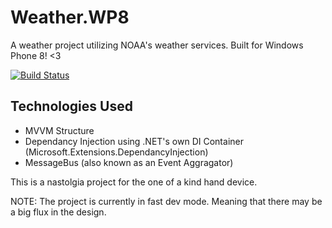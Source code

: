 # Weather.WP8
A weather project utilizing NOAA's weather services. Built for Windows Phone 8! <3


[![Build Status](https://dynamensions.visualstudio.com/Weather/_apis/build/repos/Weather-CI/badge?api-version=4.1-preview.1)](https://dynamensions.visualstudio.com/Weather/_apis/build/status/Weather-CI)

## Technologies Used
- MVVM Structure
- Dependancy Injection using .NET's own DI Container (Microsoft.Extensions.DependancyInjection)
- MessageBus (also known as an Event Aggragator)

This is a nastolgia project for the one of a kind hand device.

NOTE:
The project is currently in fast dev mode. Meaning that there may be a big flux in the design.
